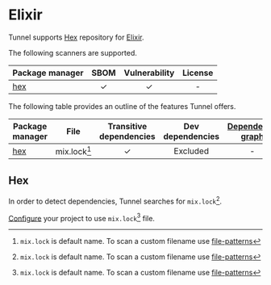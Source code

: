 # Elixir

Tunnel supports [Hex][hex] repository for [Elixir][elixir].

The following scanners are supported.

| Package manager | SBOM | Vulnerability | License |
| --------------- | :--: | :-----------: | :-----: |
| [hex][hex]      |  ✓   |       ✓       |    -    |

The following table provides an outline of the features Tunnel offers.

| Package manager | File         | Transitive dependencies | Dev dependencies | [Dependency graph][dependency-graph] | Position |
| --------------- | ------------ | :---------------------: | :--------------: | :----------------------------------: | :------: |
| [hex][hex]      | mix.lock[^1] |            ✓            |     Excluded     |                  -                   |    ✓     |

## Hex

In order to detect dependencies, Tunnel searches for `mix.lock`[^1].

[Configure](https://hexdocs.pm/mix/Mix.Project.html#module-configuration) your project to use `mix.lock`[^1] file.

[elixir]: https://elixir-lang.org/
[hex]: https://hex.pm/
[dependency-graph]: ../../configuration/reporting.md#show-origins-of-vulnerable-dependencies

[^1]: `mix.lock` is default name. To scan a custom filename use [file-patterns](../../configuration/skipping.md#file-patterns)
